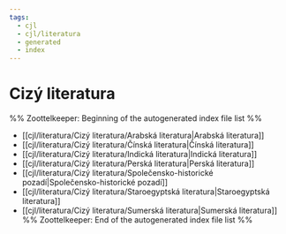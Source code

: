 ```yaml
---
tags:
  - cjl
  - cjl/literatura
  - generated
  - index
---
```

# Cizý literatura
%% Zoottelkeeper: Beginning of the autogenerated index file list  %%
-  [[cjl/literatura/Cizý literatura/Arabská literatura|Arabská literatura]]
-  [[cjl/literatura/Cizý literatura/Čínská literatura|Čínská literatura]]
-  [[cjl/literatura/Cizý literatura/Indická literatura|Indická literatura]]
-  [[cjl/literatura/Cizý literatura/Perská literatura|Perská literatura]]
-  [[cjl/literatura/Cizý literatura/Společensko-historické pozadí|Společensko-historické pozadí]]
-  [[cjl/literatura/Cizý literatura/Staroegyptská literatura|Staroegyptská literatura]]
-  [[cjl/literatura/Cizý literatura/Sumerská literatura|Sumerská literatura]]
%% Zoottelkeeper: End of the autogenerated index file list  %%
